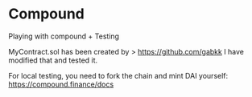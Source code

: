 # Compound
Playing with compound + Testing

MyContract.sol has been created by > https://github.com/gabkk
I have modified that and tested it.

For local testing, you need to fork the chain and mint DAI yourself: https://compound.finance/docs

